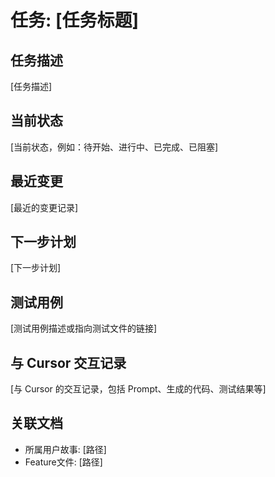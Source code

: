 # 任务: [任务标题]

## 任务描述

[任务描述]

## 当前状态

[当前状态，例如：待开始、进行中、已完成、已阻塞]

## 最近变更

[最近的变更记录]

## 下一步计划

[下一步计划]

## 测试用例

[测试用例描述或指向测试文件的链接]

## 与 Cursor 交互记录

[与 Cursor 的交互记录，包括 Prompt、生成的代码、测试结果等]

## 关联文档
* 所属用户故事: [路径]
* Feature文件: [路径]